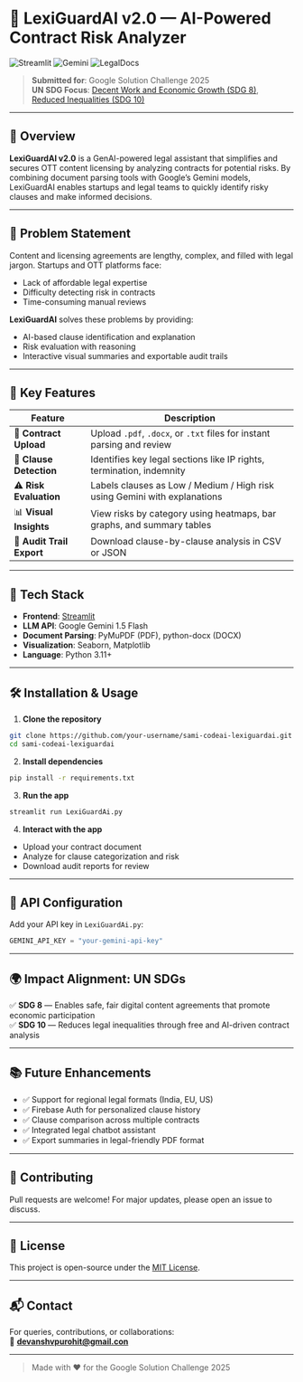 

# 📄 LexiGuardAI v2.0 — AI-Powered Contract Risk Analyzer

![Streamlit](https://img.shields.io/badge/Built%20With-Streamlit-orange?style=for-the-badge&logo=streamlit)
![Gemini](https://img.shields.io/badge/Powered%20By-Google%20Gemini-blue?style=for-the-badge&logo=google)
![LegalDocs](https://img.shields.io/badge/Legal%20Parsing-PyMuPDF%20%26%20python--docx-green?style=for-the-badge)

> **Submitted for**: Google Solution Challenge 2025  
> **UN SDG Focus**: [Decent Work and Economic Growth (SDG 8)](https://sdgs.un.org/goals/goal8), [Reduced Inequalities (SDG 10)](https://sdgs.un.org/goals/goal10)

---

## 🌟 Overview

**LexiGuardAI v2.0** is a GenAI-powered legal assistant that simplifies and secures OTT content licensing by analyzing contracts for potential risks. By combining document parsing tools with Google’s Gemini models, LexiGuardAI enables startups and legal teams to quickly identify risky clauses and make informed decisions.

---

## 🎯 Problem Statement

Content and licensing agreements are lengthy, complex, and filled with legal jargon. Startups and OTT platforms face:

- Lack of affordable legal expertise  
- Difficulty detecting risk in contracts  
- Time-consuming manual reviews  

**LexiGuardAI** solves these problems by providing:  
- AI-based clause identification and explanation  
- Risk evaluation with reasoning  
- Interactive visual summaries and exportable audit trails  

---

## 🧠 Key Features

| Feature                        | Description                                                                 |
|-------------------------------|-----------------------------------------------------------------------------|
| 📄 **Contract Upload**         | Upload `.pdf`, `.docx`, or `.txt` files for instant parsing and review     |
| 🧩 **Clause Detection**        | Identifies key legal sections like IP rights, termination, indemnity       |
| ⚠️ **Risk Evaluation**         | Labels clauses as Low / Medium / High risk using Gemini with explanations  |
| 📊 **Visual Insights**         | View risks by category using heatmaps, bar graphs, and summary tables      |
| 📁 **Audit Trail Export**      | Download clause-by-clause analysis in CSV or JSON                          |

---

## 🚀 Tech Stack

- **Frontend**: [Streamlit](https://streamlit.io/)  
- **LLM API**: Google Gemini 1.5 Flash  
- **Document Parsing**: PyMuPDF (PDF), python-docx (DOCX)  
- **Visualization**: Seaborn, Matplotlib  
- **Language**: Python 3.11+

---

## 🛠️ Installation & Usage

1. **Clone the repository**
```bash
git clone https://github.com/your-username/sami-codeai-lexiguardai.git
cd sami-codeai-lexiguardai
```

2. **Install dependencies**
```bash
pip install -r requirements.txt
```

3. **Run the app**
```bash
streamlit run LexiGuardAi.py
```

4. **Interact with the app**
- Upload your contract document  
- Analyze for clause categorization and risk  
- Download audit reports for review  

---

## 🔐 API Configuration

Add your API key in `LexiGuardAi.py`:

```python
GEMINI_API_KEY = "your-gemini-api-key"
```

---

## 🌍 Impact Alignment: UN SDGs

✅ **SDG 8** — Enables safe, fair digital content agreements that promote economic participation  
✅ **SDG 10** — Reduces legal inequalities through free and AI-driven contract analysis  

---

## 📚 Future Enhancements

- ✅ Support for regional legal formats (India, EU, US)  
- ✅ Firebase Auth for personalized clause history  
- ✅ Clause comparison across multiple contracts  
- ✅ Integrated legal chatbot assistant  
- ✅ Export summaries in legal-friendly PDF format  

---

## 🤝 Contributing

Pull requests are welcome! For major updates, please open an issue to discuss.

---

## 📄 License

This project is open-source under the [MIT License](LICENSE).

---

## 📬 Contact

For queries, contributions, or collaborations:  
📧 **devanshvpurohit@gmail.con**  

---

> Made with ❤️ for the Google Solution Challenge 2025
